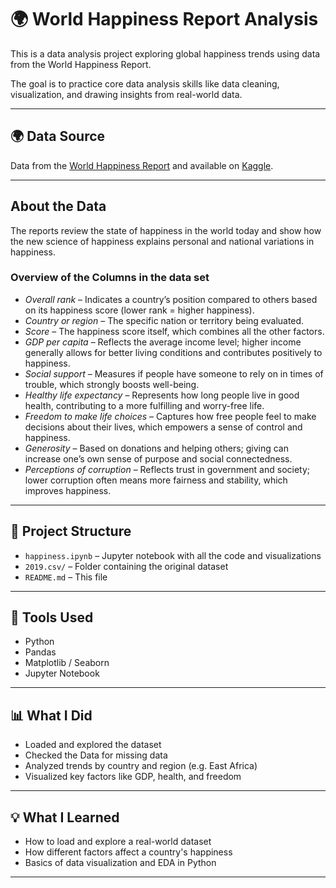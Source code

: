 # 🌍 World Happiness Report Analysis

This is a data analysis project exploring global happiness trends using data from the World Happiness Report.

The goal is to practice core data analysis skills like data cleaning, visualization, and drawing insights from real-world data.

---

## 🌍 Data Source

Data from the [World Happiness Report](https://worldhappiness.report/) and available on [Kaggle](https://www.kaggle.com/unsdsn/world-happiness).

---

## About the Data

The reports review the state of happiness in the world today and show how the new science of happiness explains personal and national variations in happiness.

### Overview of the Columns in the data set
- *Overall rank* – Indicates a country’s position compared to others based on its happiness score (lower rank = higher happiness).
- *Country or region* – The specific nation or territory being evaluated.
- *Score* – The happiness score itself, which combines all the other factors.
- *GDP per capita* – Reflects the average income level; higher income generally allows for better living conditions and contributes positively to happiness.
- *Social support* – Measures if people have someone to rely on in times of trouble, which strongly boosts well-being.
- *Healthy life expectancy* – Represents how long people live in good health, contributing to a more fulfilling and worry-free life.
- *Freedom to make life choices* – Captures how free people feel to make decisions about their lives, which empowers a sense of control and happiness.
- *Generosity* – Based on donations and helping others; giving can increase one’s own sense of purpose and social connectedness.
- *Perceptions of corruption* – Reflects trust in government and society; lower corruption often means more fairness and stability, which improves happiness.

---

## 📁 Project Structure

- `happiness.ipynb` – Jupyter notebook with all the code and visualizations
- `2019.csv/` – Folder containing the original dataset
- `README.md` – This file

---

## 🔧 Tools Used

- Python
- Pandas
- Matplotlib / Seaborn
- Jupyter Notebook

---

## 📊 What I Did

- Loaded and explored the dataset
- Checked the Data for missing data
- Analyzed trends by country and region (e.g. East Africa)
- Visualized key factors like GDP, health, and freedom

---


## 💡 What I Learned

- How to load and explore a real-world dataset
- How different factors affect a country's happiness
- Basics of data visualization and EDA in Python

---




